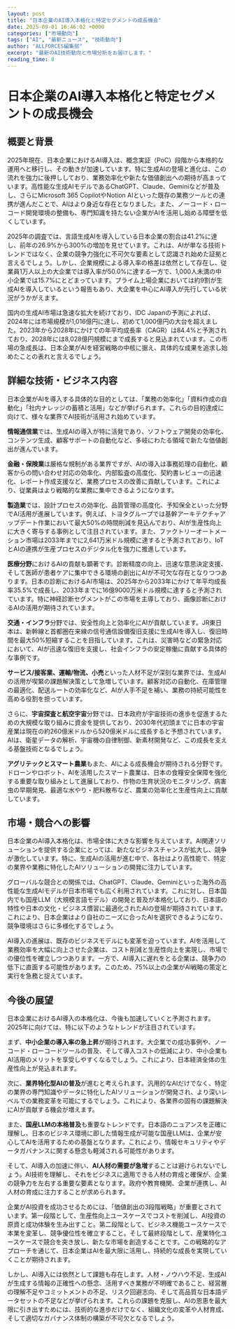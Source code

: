 ```yaml
---
layout: post
title: "日本企業のAI導入本格化と特定セグメントの成長機会"
date: 2025-09-01 16:46:02 +0000
categories: ["市場動向"]
tags: ["AI", "最新ニュース", "技術動向"]
author: "ALLFORCES編集部"
excerpt: "最新のAI技術動向と市場分析をお届けします。"
reading_time: 8
---
```

# 日本企業のAI導入本格化と特定セグメントの成長機会

## 概要と背景

2025年現在、日本企業におけるAI導入は、概念実証（PoC）段階から本格的な運用へと移行し、その動きが加速しています。特に生成AIの登場と進化は、この流れを強力に後押ししており、業務効率化や新たな価値創出への期待が高まっています。高性能な生成AIモデルであるChatGPT、Claude、Geminiなどが普及し、さらにMicrosoft 365 CopilotやNotion AIといった既存の業務ツールとの連携が進んだことで、AIはより身近な存在となりました。また、ノーコード・ローコード開発環境の整備も、専門知識を持たない企業がAIを活用し始める障壁を低くしています。

2025年の調査では、言語生成AIを導入している日本企業の割合は41.2%に達し、前年の26.9%から300%の増加を見せています。これは、AIが単なる技術トレンドではなく、企業の競争力強化に不可欠な要素として認識され始めた証拠と言えるでしょう。しかし、企業規模による導入率の格差は依然として存在し、従業員1万人以上の大企業では導入率が50.0%に達する一方で、1,000人未満の中小企業では15.7%にとどまっています。プライム上場企業においては約9割が生成AIを導入しているという報告もあり、大企業を中心にAI導入が先行している状況がうかがえます。

国内の生成AI市場は急速な拡大を続けており、IDC Japanの予測によれば、2024年には市場規模が1,016億円に達し、初めて1,000億円の大台を超えました。2023年から2028年にかけての年平均成長率（CAGR）は84.4%と予測されており、2028年には8,028億円規模にまで成長すると見込まれています。この市場の急成長は、日本企業がAIを経営戦略の中核に据え、具体的な成果を追求し始めたことの表れと言えるでしょう。

## 詳細な技術・ビジネス内容

日本企業がAIを導入する具体的な目的としては、「業務の効率化」「資料作成の自動化」「社内ナレッジの蓄積と活用」などが挙げられます。これらの目的達成に向けて、様々な業界でAI技術が活用され始めています。

**情報通信業**では、生成AIの導入が特に活発であり、ソフトウェア開発の効率化、コンテンツ生成、顧客サポートの自動化など、多岐にわたる領域で新たな価値創出が進んでいます。

**金融・保険業**は厳格な規制がある業界ですが、AIの導入は事務処理の自動化、顧客からの問い合わせ対応の効率化、内部監査の高度化、契約書レビューの迅速化、レポート作成支援など、業務プロセスの改善に貢献しています。これにより、従業員はより戦略的な業務に集中できるようになります。

**製造業**では、設計プロセスの効率化、品質管理の高度化、予知保全といった分野でAI活用が進展しています。例えば、トヨタグループでは基幹アーキテクチャアップデート作業において最大50%の時間削減を見込んでおり、AIが生産性向上に大きく寄与する事例として注目されています。また、ファクトリーオートメーション市場は2033年までに2,641万米ドル規模に達すると予測されており、IoTとAIの連携が生産プロセスのデジタル化を強力に推進しています。

**医療分野**におけるAIの貢献も顕著です。診断精度の向上、迅速な意思決定支援、そして医師が患者ケアに集中できる環境の創出にAIが不可欠な存在となりつつあります。日本の診断におけるAI市場は、2025年から2033年にかけて年平均成長率35.5%で成長し、2033年までに16億9000万米ドル規模に達すると予測されています。特に神経診断セグメントがこの市場を主導しており、画像診断におけるAIの活用が期待されています。

**交通・インフラ**分野では、安全性向上と効率化にAIが貢献しています。JR東日本は、新幹線と首都圏在来線の信号通信設備復旧支援に生成AIを導入し、復旧時間を最大50%短縮することを目指しています。これは、災害時などの緊急対応において、AIが迅速な復旧を支援し、社会インフラの安定稼働に貢献する具体的な事例です。

**サービス/接客業、運輸/物流、小売**といった人材不足が深刻な業界では、生成AIの活用が喫緊の課題解決策として急増しています。顧客対応の自動化、在庫管理の最適化、配送ルートの効率化など、AIが人手不足を補い、業務の持続可能性を高める役割を担っています。

さらに、**宇宙探査と航空宇宙**分野では、日本政府が宇宙技術の進歩を促進するための大規模な取り組みに資金を提供しており、2030年代初頭までに日本の宇宙産業は現在の約260億米ドルから520億米ドルに成長すると予想されています。AIは、衛星データの解析、宇宙機の自律制御、新素材開発など、この成長を支える基盤技術となるでしょう。

**アグリテックとスマート農業**もまた、AIによる成長機会が期待される分野です。ドローンやロボット、AIを活用したスマート農業は、日本の食糧安全保障を強化する重要な取り組みとして進展しており、作物の生育状況のモニタリング、病害虫の早期発見、最適な水やり・肥料散布など、農業の効率化と生産性向上に貢献しています。

## 市場・競合への影響

日本企業のAI導入本格化は、市場全体に大きな影響を与えています。AI関連ソリューションを提供する企業にとっては、新たなビジネスチャンスが拡大し、競争が激化しています。特に、生成AIの活用が進む中で、各社はより高性能で、特定の業界や業務に特化したAIソリューションの開発に注力しています。

グローバルな競合との関係では、ChatGPT、Claude、Geminiといった海外の高性能な生成AIモデルが日本市場でも広く利用されています。これに対し、日本国内でも国産LLM（大規模言語モデル）の開発と普及が本格化しており、日本語の特性や日本の文化・ビジネス慣習に最適化されたAIの登場が期待されています。これにより、日本企業はより自社のニーズに合ったAIを選択できるようになり、競争環境はさらに多様化するでしょう。

AI導入の進展は、既存のビジネスモデルにも変革を迫っています。AIを活用して業務効率を大幅に向上させた企業は、コスト削減と生産性向上を実現し、市場での優位性を確立しつつあります。一方で、AI導入に遅れをとる企業は、競争力の低下に直面する可能性があります。このため、75%以上の企業がAI戦略の策定と実行を急務と捉えています。

## 今後の展望

日本企業におけるAI導入の本格化は、今後も加速していくと予測されます。2025年に向けては、特に以下のようなトレンドが注目されています。

まず、**中小企業の導入率の急上昇**が期待されます。大企業での成功事例や、ノーコード・ローコードツールの普及、そして導入コストの低減により、中小企業もAI活用のメリットを享受しやすくなるでしょう。これにより、日本経済全体の生産性向上が見込まれます。

次に、**業界特化型AIの普及**が進むと考えられます。汎用的なAIだけでなく、特定の業界の専門知識やデータに特化したAIソリューションが開発され、より深いレベルでの業務変革を可能にするでしょう。これにより、各業界の固有の課題解決にAIが貢献する機会が増えます。

また、**国産LLMの本格普及**も重要なトレンドです。日本語のニュアンスを正確に理解し、日本のビジネス環境に即した情報生成が可能な国産LLMは、企業が安心してAIを活用するための基盤となります。これにより、情報セキュリティやデータガバナンスに関する懸念も軽減される可能性があります。

そして、AI導入の加速に伴い、**AI人材の需要が急増**することは避けられないでしょう。AI技術を理解し、それをビジネスに適用できる人材の育成と確保が、企業の競争力を左右する重要な要素となります。政府や教育機関、企業が連携し、AI人材の育成に注力することが求められます。

企業がAI投資を成功させるためには、「価値創出の3段階戦略」が重要とされています。第一段階として、生産性向上ユースケースでコストを削減し、AI投資の原資と成功体験を生み出すこと。第二段階として、ビジネス機能ユースケースで本業を変革し、競争優位性を確立すること。そして最終段階として、産業特化ユースケースで競合を突き放し、新たな市場を創造することです。この戦略的なアプローチを通じて、日本企業はAIを最大限に活用し、持続的な成長を実現していくことが期待されます。

しかし、AI導入には依然として課題も存在します。人材・ノウハウ不足、生成AIが生成する情報の正確性への懸念、活用すべき業務が不明確であること、経営層の理解不足やコミットメントの不足、リスク回避志向、そして高品質な日本語データセットの不足などが挙げられます。これらの課題を克服し、AIの恩恵を最大限に引き出すためには、技術的な進歩だけでなく、組織文化の変革や人材育成、そして適切なガバナンス体制の構築が不可欠となるでしょう。
